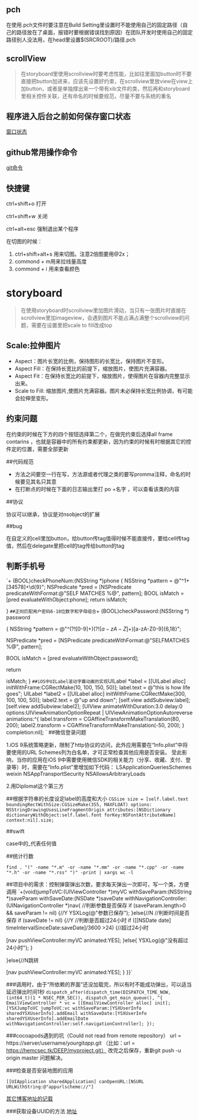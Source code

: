 ## pch

在使用.pch文件时要注意在Build Setting里设置时不能使用自己的固定路径（自己的路径放在了桌面，报错时要根据错误找到原因）在团队开发时使用自己的固定路径别人没法用，在head里设置$(SRCROOT)/路径.pch

## scrollView

> 在storyboard里使用scrollview时要考虑性能，比如往里面加button时不要直接把button加进来，应该先设置好约束，在scrollview里放view在view上加button，或者是单独撑出来一个带有xib文件的类，然后再和storyboard里相关控件关联，还有命名的时候要规范，尽量不要与系统的重名

## 程序进入后台之前如何保存窗口状态

[窗口状态](http://www.cnblogs.com/ljlkfx/archive/2015/05/26/4531268.html)

## github常用操作命令

[git命令](http://caibaojian.com/use-github.html)

## 快捷键

ctrl+shift+o  打开

ctrl+shift+w  关闭

ctrl+alt+esc 强制退出某个程序

在切图的时候：

1.  ctrl+shift+alt+s 用来切图。注意2倍图要用@2x；
2.  commond + m用来拉线量高度
3. commond + i 用来查看颜色
            
# storyboard

> 在使用storyboard时scrollview里加图片滑动，当只有一张图片时直接在scrollview里加imageview，会遇到图片不能占满占满整个scrollview的问题，需要在设置里把scale to fill改成top

## Scale:拉伸图片

- Aspect：图片长宽的比例，保持图形的长宽比，保持图片不变形。
- Aspect Fill：在保持长宽比的前提下，缩放图片，使图片充满容器。
- Aspect Fit：在保持长宽比的前提下，缩放图片，使得图片在容器内完整显示出来。
- Scale to Fill: 缩放图片,使图片充满容器。图片未必保持长宽比例协调，有可能会拉伸至变形。
                   
## 约束问题

  在约束的时候在下方的四个按钮选择第二个，在做完约束后选择all frame contarins ，也就是容器中的所有约束都更新，因为约束的时候有时根据其它的控件定的位置，需要全部更新

##代码规范

- 方法之间要空一行在写，方法源或者代理之类的要写promma注释，命名的时候要见其名只其意 
- 在打断点的时候在下面的日志输出里打 po +名字 ，可以查看该类的内容

##协议

协议可以继承，协议是对nsobject的扩展

##bug

在自定义的cell里加button，给button传tag值得时候不能直接传，要给cell传tag值，然后在delegate里把cell的tag传给button的tag

## 判断手机号
`+ (BOOL)checkPhoneNum:(NSString *)phone
{
NSString *pattern = @"^1+[34578]+\\d{9}";
NSPredicate *pred = [NSPredicate predicateWithFormat:@"SELF MATCHES %@", pattern];
BOOL isMatch = [pred evaluateWithObject:phone];
return isMatch;

}
`
##正则匹配用户密码6-18位数字和字母组合
`+ (BOOL)checkPassword:(NSString *) password

{
NSString
*pattern = @"^(?![0-9]+$)(?![a-zA-Z]+$)[a-zA-Z0-9]{6,18}";

NSPredicate
*pred = [NSPredicate predicateWithFormat:@"SELFMATCHES %@", pattern];

BOOL
isMatch = [pred evaluateWithObject:password];

return

isMatch;
}
`
##iOS中UILabel滚动字幕动画的实现
`UILabel *label = [[UILabel alloc] initWithFrame:CGRectMake(10, 100, 150, 50)];
label.text = @"this is how life goes";
UILabel *label2 = [[UILabel alloc] initWithFrame:CGRectMake(300, 100, 100, 50)];
label2.text = @"up and down";
[self.view addSubview:label];
[self.view addSubview:label2];
[UIView animateWithDuration:3.0 delay:0 options:UIViewAnimationOptionRepeat | UIViewAnimationOptionAutoreverse animations:^{
label.transform = CGAffineTransformMakeTranslation(80, 200);
label2.transform = CGAffineTransformMakeTranslation(-50, 200);
} completion:nil];
`
##微信登录问题

1.iOS 9系统策略更新，限制了http协议的访问，此外应用需要在“Info.plist”中将要使用的URL Schemes列为白名单，才可正常检查其他应用是否安装。
受此影响，当你的应用在iOS 9中需要使用微信SDK的相关能力（分享、收藏、支付、登录等）时，需要在“Info.plist”里增加如下代码：
<key>LSApplicationQueriesSchemes</key>
<array>
<string>weixin</string>
</array>
<key>NSAppTransportSecurity</key>
<dict>
<key>NSAllowsArbitraryLoads</key>
<true/>
</dict>

2.用Diplomat这个第三方

##根据字符串的长度设定label的高度和大小
`CGSize size = [self.label.text boundingRectWithSize:CGSizeMake(355, MAXFLOAT) options: NSStringDrawingUsesLineFragmentOrigin attributes:[NSDictionary dictionaryWithObject:self.label.font forKey:NSFontAttributeName] context:nil].size;`

##swift

case中的_代表任何值

##统计行数

`find . "(" -name "*.m" -or -name "*.mm" -or -name "*.cpp" -or -name "*.h" -or -name "*.rss" ")" -print | xargs wc -l`

##项目中的需求：控制弹窗弹出次数，要求每天弹出一次即可，写一个类，方便调用
`+(void)jumpToVC:(UIViewController *)myVC withSaveParam:(NSString *)saveParam withSaveDate:(NSDate *)saveDate withNavigationController:(UINavigationController *)nav{
//判断参数是否保存
if (saveParam.length>0 && saveParam != nil) {//Y
YSXLog(@"参数已保存");
}else{//N
//判断时间是否保存
if (saveDate != nil) {//Y
//判断是否超过24小时
if ([[NSDate date] timeIntervalSinceDate:saveDate]/3600 >24) {//超过24小时

[nav pushViewController:myVC animated:YES];
}else{
YSXLog(@"没有超过24小时");
}

}else{//N跳转

[nav pushViewController:myVC animated:YES];
}
}}`

###调用时，由于“所依赖的界面”还没加载完，所以有时不能成功弹出，可以适当延迟弹出时间1秒
`dispatch_after(dispatch_time(DISPATCH_TIME_NOW, (int64_t)(1 * NSEC_PER_SEC)), dispatch_get_main_queue(), ^{
EmailViewController * vc = [[EmailViewController alloc] init];
[YSXJumpToVC jumpToVC:vc withSaveParam:[YSXUserInfo sharedYSXUserInfo].addEmail withSaveDate:[YSXUserInfo sharedYSXUserInfo].addEmailDate withNavigationController:self.navigationController];
});`

###cocoapods遇到的坑（Could not read from remote repository）
url = https://server/username/*your*git*app*.git   （比如：url = https://hemcsec.tk/DEEP/myproject.git）
改完之后保存，重新git push -u origin master  问题解决。 

###检查是否安装地图的应用

`[[UIApplication sharedApplication] canOpenURL:[NSURL URLWithString:@"appurlscheme://"]`

[其它博客地址的记载](http://www.jianshu.com/p/c4169171eaa6)

###获取设备UUID的方法
[地址](http://blog.csdn.net/wsdxsyb/article/details/51773494)
